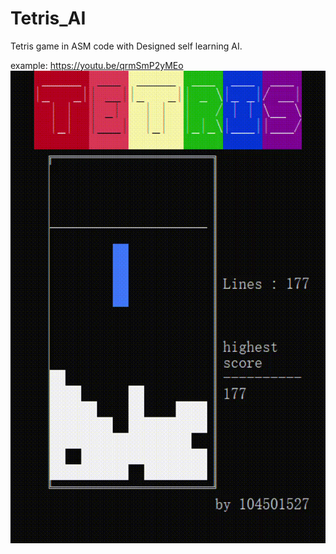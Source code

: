 # Tetris_AI

Tetris game in ASM code with
Designed self learning AI.

example:
https://youtu.be/qrmSmP2yMEo
[![missing gif](https://github.com/woodyhoko/Tetris_AI/blob/main/tetris.gif)](https://youtu.be/qrmSmP2yMEo)
